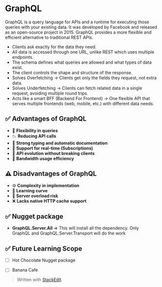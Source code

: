 # GraphQL
GraphQL is a query language for APIs and a runtime for executing those queries with your existing data. It was developed by Facebook and released as an open-source project in 2015. GraphQL provides a more flexible and efficient alternative to traditional REST APIs.

 - Clients ask exactly for the data they need.
 - All data is accessed through one URL, unlike REST which uses multiple endpoints.
 - The schema defines what queries are allowed and what types of data exist.
 - The client controls the shape and structure of the response.
 - Solves Overfetching → Clients get only the fields they request, not 		extra data.
 - Solves Underfetching → Clients can fetch related data in a single request, avoiding multiple round trips.
 - Acts like a smart BFF (Backend For Frontend) → One flexible API that serves multiple frontends (web, mobile, etc.) with different data needs.
 
 ## ✅ Advantages of GraphQL
 - 🔄 **Flexibility in queries**
 - 📉 **Reducing API calls**  
 - 🧾 **Strong typing and automatic documentation**  
 - 📡 **Support for real-time (Subscriptions)**  
 - 🚀 **API evolution without breaking clients**  
 - 📶 **Bandwidth usage efficiency**

 ## ⚠️ Disadvantages of GraphQL
 - ⚙️ **Complexity in implementation**  
 - 📘 **Learning curve**  
 - 🧠 **Server overload risk**  
 - ❌ **Lacks native HTTP cache support**
 ## ✅ Nugget package 
 - **GraphQL.Server.All**  => This will install all the dependency. Only GraphQL and GraphQL.Server.Transport will do the work

 ## ✅ Future Learning Scope
 - [ ] Hot Chocolate Nugget package 
 - [ ] Banana Cafe 



> Written with [StackEdit](https://stackedit.io/).
<!--stackedit_data:
eyJoaXN0b3J5IjpbMTU2MzY4NDQwOCwtNTAzODcxMjczLDQxOD
g1NTA3LDgzMDYxODkzMywxNzcwNDE4OTAwLDczMDk5ODExNl19

-->